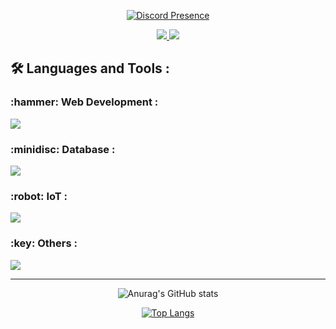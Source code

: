 
<div align="center">

  [![Discord Presence](https://lanyard.cnrad.dev/api/939819492836524032)](https://discord.com/users/939819492836524032)
  
</div>

<div align="center">
  <div id="badges">
<!--   <a href="https://app.hackthebox.com/users/1397904">
  <img src="https://img.shields.io/badge/-HackTheBox-%239FEF00?style=for-the-badge&logo=hackthebox&logoColor=white">
  </a> -->

  <a href="https://tryhackme.com/r/p/LunaHTTP">
  <img src="https://img.shields.io/badge/-TryHackMe-%23212C42?style=for-the-badge&logo=tryhackme&logoColor=white">
  </a>

 <!-- <a href="https://hackerone.com/luna_zx_001">
  <img src="https://img.shields.io/badge/-HackerOne-%23494649?style=for-the-badge&logo=hackerone&logoColor=white">
  </a> -->
  
  <a href="https://www.youtube.com/watch?v=dQw4w9WgXcQ">
  <img src="https://img.shields.io/badge/YouTube-red?style=for-the-badge&logo=youtube&logoColor=white">
  </a>
</div>
</div>

### <h2>:hammer_and_wrench: Languages and Tools :</h2>
<div>
   <h3>:hammer: Web Development : </h3>
  <img src="https://skillicons.dev/icons?i=html,css,js,typescript,nodejs,react,next,bootstrap,express" />
</div>

<div>
   <h3>:minidisc: Database : </h3>
  <img src="https://skillicons.dev/icons?i=mongodb,mysql,prisma" />
</div>

<div>
   <h3>:robot: IoT : </h3>
  <img src="https://skillicons.dev/icons?i=cs,arduino" />
</div>

<div>
   <h3>:key: Others : </h3>
  <img src="https://skillicons.dev/icons?i=vscode,linux,docker,git,postman,bash" />
</div>

---
<div align="center">
  
 ![Anurag's GitHub stats](https://github-readme-stats.vercel.app/api?username=luna-zx&show_icons=true&theme=react)
  
</div>

<div align="center">


[![Top Langs](https://github-readme-stats.vercel.app/api/top-langs/?username=luna-zx&layout=compact&theme=react)](https://github.com/anuraghazra/github-readme-stats)
  
</div>
